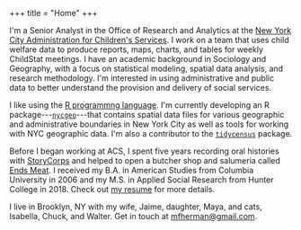 +++
title = "Home"
+++

I'm a Senior Analyst in the Office of Research and Analytics at the [New York City Administration for Children's Services](https://www1.nyc.gov/site/acs/about/data-analysis.page). I work on a team that uses child welfare data to produce reports, maps, charts, and tables for weekly ChildStat meetings. I have an academic background in Sociology and Geography, with a focus on statistical modeling, spatial data analysis, and research methodology. I'm interested in using administrative and public data to better understand the provision and delivery of social services.

I like using the [R programmng language](https://en.wikipedia.org/wiki/R_(programming_language)). I'm currently developing an R package---[`nycgeo`](https://nycgeo.mattherman.info)---that contains spatial data files for various geographic and administrative boundaries in New York City as well as tools for working with NYC geographic data. I'm also a contributor to the [`tidycensus`](https://walkerke.github.io/tidycensus/) package.

Before I began working at ACS, I spent five years recording oral histories with [StoryCorps](https://storycorps.org/) and helped to open a butcher shop and salumeria called [Ends Meat](https://www.endsmeatnyc.com/). I received my B.A. in American Studies from Columbia University in 2006 and my M.S. in Applied Social Research from Hunter College in 2018. Check out [my resume](pdf/mh-resume.pdf) for more details.

I live in Brooklyn, NY with my wife, Jaime, daughter, Maya, and cats, Isabella, Chuck, and Walter. Get in touch at [mfherman@gmail.com](mailto:mfherman@gmail.com).